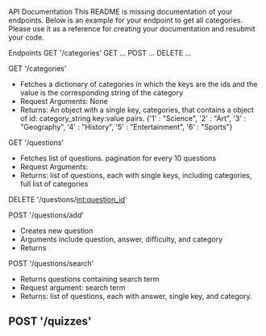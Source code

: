 API Documentation
This README is missing documentation of your endpoints. Below is an example for your endpoint to get all categories. Please use it as a reference for creating your documentation and resubmit your code. 

Endpoints
GET '/categories'
GET ...
POST ...
DELETE ...

GET '/categories'
- Fetches a dictionary of categories in which the keys are the ids and the value is the corresponding string of the category
- Request Arguments: None
- Returns: An object with a single key, categories, that contains a object of id: category_string key:value pairs. 
{'1' : "Science",
'2' : "Art",
'3' : "Geography",
'4' : "History",
'5' : "Entertainment",
'6' : "Sports"}

GET '/questions'
- Fetches list of questions. pagination for every 10 questions
- Request Arguments:
- Returns: list of questions, each with single keys, including categories, full list of categories

DELETE '/questions/<int:question_id>'



POST '/questions/add'
- Creates new question
- Arguments include question, answer, difficulty, and category
- Returns

POST '/questions/search'
- Returns questions containing search term
- Request argument: search term
- Returns: list of questions, each with answer, single key, and category.

POST '/quizzes'
- 